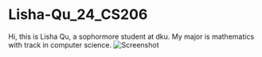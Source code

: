 # Lisha-Qu_24_CS206
Hi, this is Lisha Qu, a sophormore student at dku. My major is mathematics with track in computer science.
![Screenshot](https://raw.githubusercontent.com/Rising-Stars-by-Sunshine/Lisha-Qu_24_CS206/main/DALL%C2%B7E%202024-04-01%2014.30.25%20-%20A%20nature%20landscape%20inspired%20by%20the%20Ukiyo-e%20style%2C%20featuring%20a%20harmonious%20blend%20of%20traditional%20Japanese%20art%20characteristics.%20The%20scene%20showcases%20a%20maje.webp)
